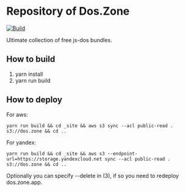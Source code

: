 # Repository of Dos.Zone

[![Build](https://github.com/js-dos/repository/actions/workflows/yarn-build.yml/badge.svg)](https://github.com/js-dos/repository/actions/workflows/yarn-build.yml)

Ultimate collection of free js-dos bundles.

## How to build

1. yarn install
2. yarn run build

## How to deploy

For aws:

```
yarn run build && cd _site && aws s3 sync --acl public-read . s3://dos.zone && cd ..
```

For yandex:

```
yarn run build && cd _site && aws s3 --endpoint-url=https://storage.yandexcloud.net sync --acl public-read . s3://dos.zone && cd ..
```

Optionally you can specify --delete in (3), if so you need to redeploy dos.zone.app.



